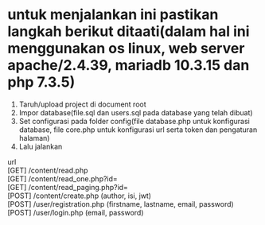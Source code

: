# untuk menjalankan ini pastikan langkah berikut ditaati(dalam hal ini menggunakan os linux, web server apache/2.4.39, mariadb 10.3.15 dan php 7.3.5)
1. Taruh/upload project di document root
2. Impor database(file.sql dan users.sql pada database yang telah dibuat)
3. Set configurasi pada folder config(file database.php untuk konfigurasi database, file core.php untuk konfigurasi url serta token dan pengaturan halaman)
4. Lalu jalankan


url \
[GET] /content/read.php \
[GET] /content/read_one.php?id= \
[GET] /content/read_paging.php?id= \
[POST] /content/create.php (author, isi, jwt) \
[POST] /user/registration.php (firstname, lastname, email, password) \
[POST] /user/login.php (email, password) 
